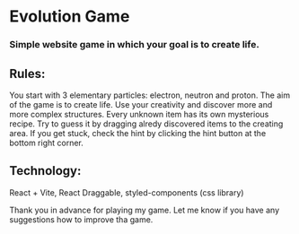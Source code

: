 # Evolution Game

### Simple website game in which your goal is to create life.

## Rules:

You start with 3 elementary particles: electron, neutron and proton. The aim of the game is to create life. Use your creativity and discover more and more complex structures. Every unknown item has its own mysterious recipe. Try to guess it by dragging alredy discovered items to the creating area. If you get stuck, check the hint by clicking the hint button at the bottom right corner.

## Technology:

React + Vite, React Draggable, styled-components (css library)

Thank you in advance for playing my game. Let me know if you have any suggestions how to improve tha game.
